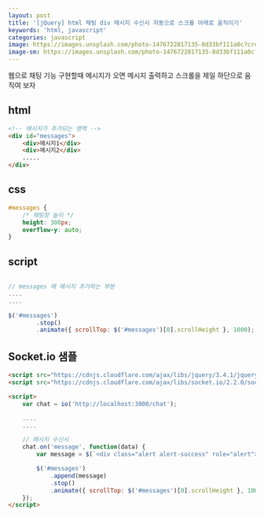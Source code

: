 ```yaml
---
layout: post
title: '[jQuery] html 채팅 div 메시지 수신시 자동으로 스크롤 아래로 움직이기'
keywords: 'html, javascript'
categories: javascript
image: https://images.unsplash.com/photo-1476722817135-8d33bf111a0c?crop=entropy&cs=tinysrgb&fit=crop&fm=jpg&h=1200&ixid=eyJhcHBfaWQiOjF9&ixlib=rb-1.2.1&q=80&w=2000
image-sm: https://images.unsplash.com/photo-1476722817135-8d33bf111a0c?crop=entropy&cs=tinysrgb&fit=crop&fm=jpg&h=1200&ixid=eyJhcHBfaWQiOjF9&ixlib=rb-1.2.1&q=80&w=2000
---
```


웹으로 채팅 기능 구현할때 메시지가 오면 메시지 출력하고 스크롤을 제일 하단으로 움직여 보자

## html

```html
<!-- 메시지가 추가되는 영역 -->
<div id="messages">
    <div>메시지1</div>
    <div>메시지2</div>
    .....
</div>
```

<ins class="adsbygoogle"
     style="display:block; text-align:center;"
     data-ad-layout="in-article"
     data-ad-format="fluid"
     data-ad-client="ca-pub-7073298118440059"
     data-ad-slot="8400970402"></ins>

<script>
     (adsbygoogle = window.adsbygoogle || []).push({});
</script>

## css

```css
#messages {
    /* 채팅창 높이 */
    height: 300px;
    overflow-y: auto;
}
```

## script

```js

// messages 에 메시지 추가하는 부분
....
....

$('#messages')
        .stop()
        .animate({ scrollTop: $('#messages')[0].scrollHeight }, 1000);

```

## Socket.io 샘플

```html
<script src="https://cdnjs.cloudflare.com/ajax/libs/jquery/3.4.1/jquery.min.js"></script>
<script src="https://cdnjs.cloudflare.com/ajax/libs/socket.io/2.2.0/socket.io.js"></script>

<script>
    var chat = io('http://localhost:3000/chat');

    ....
    ....

    // 메시지 수신시
    chat.on('message', function(data) {
        var message = $(`<div class="alert alert-success" role="alert">${data.name} : ${data.msg}</div>`);

        $('#messages')
            .append(message)
            .stop()
            .animate({ scrollTop: $('#messages')[0].scrollHeight }, 1000);
    });
</script>
```
